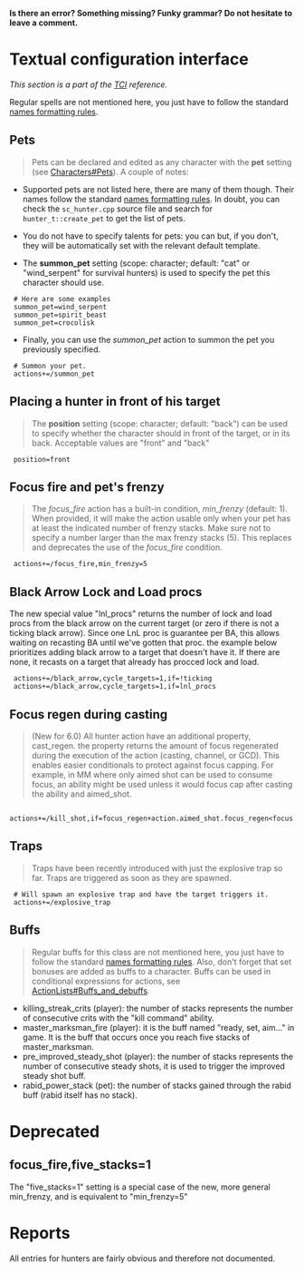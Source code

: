 **Is there an error? Something missing? Funky grammar? Do not hesitate to leave a comment.**



# Textual configuration interface
_This section is a part of the [TCI](TextualConfigurationInterface.md) reference._

Regular spells are not mentioned here, you just have to follow the standard [names formatting rules](TextualConfigurationInterface#Names_formatting.md).

## Pets
> Pets can be declared and edited as any character with the **pet** setting (see [Characters#Pets](Characters#Pets.md)). A couple of notes:
  * Supported pets are not listed here, there are many of them though. Their names follow the standard [names formatting rules](TextualConfigurationInterface#Names_formatting.md). In doubt, you can check the `sc_hunter.cpp` source file and search for `hunter_t::create_pet` to get the list of pets.

  * You do not have to specify talents for pets: you can but, if you don't, they will be automatically set with the relevant default template.

  * The **summon\_pet** setting (scope: character; default: "cat" or "wind\_serpent" for survival hunters) is used to specify the pet this character should use.
```
 # Here are some examples
 summon_pet=wind_serpent
 summon_pet=spirit_beast
 summon_pet=crocolisk
```
  * Finally, you can use the _summon\_pet_ action to summon the pet you previously specified.
```
 # Summon your pet.
 actions+=/summon_pet
```

## Placing a hunter in front of his target
> The **position** setting (scope: character; default: "back") can be used to specify whether the character should in front of the target, or in its back. Acceptable values are "front" and "back"
```
 position=front
```

## Focus fire and pet's frenzy
> The _focus\_fire_ action has a built-in condition, _min\_frenzy_ (default: 1). When provided, it will make the action usable only when your pet has at least the indicated number of frenzy stacks. Make sure not to specify a number larger than the max frenzy stacks (5). This replaces and deprecates the use of the _focus\_fire_ condition.
```
 actions+=/focus_fire,min_frenzy=5
```

## Black Arrow Lock and Load procs
The new special value "lnl\_procs" returns the number of lock and load procs from the black arrow on the current target (or zero if there is not a ticking black arrow).  Since one LnL proc is guarantee per BA, this allows waiting on recasting BA until we've gotten that proc. the example below prioritizes adding black arrow to a target that doesn't have it. If there are none, it recasts on a target that already has procced lock and load.
```
 actions+=/black_arrow,cycle_targets=1,if=!ticking
 actions+=/black_arrow,cycle_targets=1,if=lnl_procs
```

## Focus regen during casting
> (New for 6.0) All hunter action have an additional property, cast\_regen. the property returns the amount of focus regenerated during the execution of the action (casting, channel, or GCD). This enables easier conditionals to protect against focus capping. For example, in MM where only aimed shot can be used to consume focus, an ability might be used unless it would focus cap after casting the ability and aimed\_shot.
```
 actions+=/kill_shot,if=focus_regen+action.aimed_shot.focus_regen<focus.deficit
```

## Traps
> Traps have been recently introduced with just the explosive trap so far. Traps are triggered as soon as they are spawned.
```
 # Will spawn an explosive trap and have the target triggers it.
 actions+=/explosive_trap
```

## Buffs
> Regular buffs for this class are not mentioned here, you just have to follow the standard [names formatting rules](TextualConfigurationInterface#Names_formatting.md). Also, don't forget that set bonuses are added as buffs to a character. Buffs can be used in conditional expressions for actions, see [ActionLists#Buffs\_and\_debuffs](ActionLists#Buffs_and_debuffs.md).

  * killing\_streak\_crits (player): the number of stacks represents the number of consecutive crits with the "kill command" ability.
  * master\_marksman\_fire (player): it is the buff named "ready, set, aim..." in game. It is the buff that occurs once you reach five stacks of master\_marksman.
  * pre\_improved\_steady\_shot (player): the number of stacks represents the number of consecutive steady shots, it is used to trigger the improved steady shot buff.
  * rabid\_power\_stack (pet): the number of stacks gained through the rabid buff (rabid itself has no stack).

# Deprecated
## focus\_fire,five\_stacks=1
The "five\_stacks=1" setting is a special case of the new, more general min\_frenzy, and is equivalent to "min\_frenzy=5"

# Reports
All entries for hunters are fairly obvious and therefore not documented.